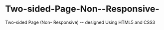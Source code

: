 # Two-sided-Page-Non--Responsive-
Two-sided Page (Non- Responsive) -- designed Using HTML5 and CSS3
